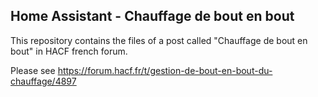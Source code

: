 ## Home Assistant - Chauffage de bout en bout

This repository contains the files of a post called "Chauffage de bout en bout" in HACF french forum.

Please see https://forum.hacf.fr/t/gestion-de-bout-en-bout-du-chauffage/4897
